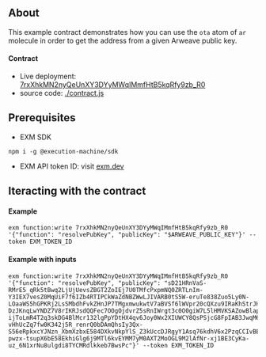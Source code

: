 ## About
This example contract demonstrates how you can use the `ota` atom of `ar` molecule in order to get the address from a given Arweave public key.

#### Contract
- Live deployment: [7rxXhkMN2nyQeUnXY3DYyMWqIMmfHtB5kqRfy9zb_R0](https://api.exm.dev/read/7rxXhkMN2nyQeUnXY3DYyMWqIMmfHtB5kqRfy9zb_R0)
- source code: [./contract.js](./contract.js)

## Prerequisites

- EXM SDK
```console
npm i -g @execution-machine/sdk
```

- EXM API token ID: visit [exm.dev](https://exm.dev)

## Iteracting with the contract

#### Example
```console
exm function:write 7rxXhkMN2nyQeUnXY3DYyMWqIMmfHtB5kqRfy9zb_R0 '{"function": "resolvePubKey", "publicKey": "$ARWEAVE_PUBLIC_KEY"}' --token EXM_TOKEN_ID
```

#### Example with inputs
```console
exm function:write 7rxXhkMN2nyQeUnXY3DYyMWqIMmfHtB5kqRfy9zb_R0 '{"function": "resolvePubKey", "publicKey": "sD21HRnVaS-RMrE5_qRk5tBwq2LjUjUevsZBGT2ZoIEj7U0TMfcPxpmNQ0ZRTLnIm-Y3IEX7vesZ0MqUiF7f6IZb4RTIPCkWaZdNBZWwLJIVARB0tS5W-eruTe838Zuo5Ly0N-LOaaWS5hGPKRj2LsSMbdhFvkZHnJP7TMgxmwukwtV7aBVSf6lWVpr20cQXzu9IRaKhStrJHa6VEhLH6-DzJKnqLwYNDZ7V8rIKRJsdQQFec7OOgOjdvrZ5sRnIWrgt3c0O0giW7L5lHMVKSAZowBlap5wjwbus61amfajD4wTAndZcBBZTSQ-ijToLmR4T2q3skDG4BlMcr132lgPpYDtHX4qv6Joy0Wx2XIUWCY8QsPSjcG8FpIAB3JwqM6RJkM3ipGwR8WZ-vHhUcZq7fw0K342j5R_renrQ0bDAmQhsIy3Qx-S56eRpkxcYJNzn_XbmXzbxE584DXkvNkpYlS_Z3kUccDJRgyY1Asq76kdhV6x2PzqCCIvBEXdWX5pUMU5FBt3KS9GNeYJKoQxcDxKNINomvLLkA4v_80LBAQNIPIO0yVPA3FLpyYW3MJ7Q-pwzx-tsupX6bE58EkhiGlg6j9MTl6kvEYMM7yM0AXT2MoOGL9M2lAfNr-xj1BE3CyKa-uz_6N1xrNu8ulgdi8TYCMRdlkkeb7BwsPc"}' --token EXM_TOKEN_ID
```